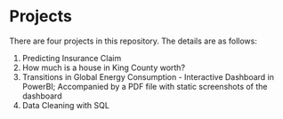 # Projects

There are four projects in this repository. The details are as follows:

1. Predicting Insurance Claim
2. How much is a house in King County worth?
3. Transitions in Global Energy Consumption - Interactive Dashboard in PowerBI; Accompanied by a PDF file with static screenshots of the dashboard
4. Data Cleaning with SQL
